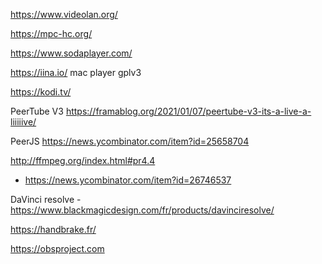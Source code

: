 https://www.videolan.org/

https://mpc-hc.org/

https://www.sodaplayer.com/

https://iina.io/ mac player gplv3

https://kodi.tv/

PeerTube V3 https://framablog.org/2021/01/07/peertube-v3-its-a-live-a-liiiiive/

PeerJS https://news.ycombinator.com/item?id=25658704

http://ffmpeg.org/index.html#pr4.4
* https://news.ycombinator.com/item?id=26746537

DaVinci resolve - https://www.blackmagicdesign.com/fr/products/davinciresolve/

https://handbrake.fr/

https://obsproject.com